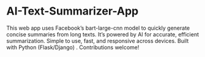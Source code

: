 # AI-Text-Summarizer-App
This web app uses Facebook’s bart-large-cnn model to quickly generate concise summaries from long texts. It’s powered by AI for accurate, efficient summarization. Simple to use, fast, and responsive across devices. Built with Python (Flask/Django) . Contributions welcome!
